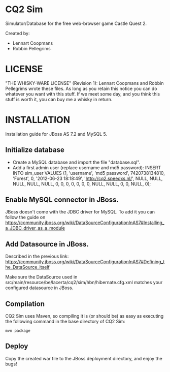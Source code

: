 CQ2 Sim
=======
Simulator/Database for the free web-browser game Castle Quest 2.

Created by:
* Lennart Coopmans
* Robbin Pellegrims

LICENSE
=======
"THE WHISKY-WARE LICENSE" (Revision 1):
Lennart Coopmans and Robbin Pellegrims wrote these files. As long as you
retain this notice you can do whatever you want with this stuff. If we meet
some day, and you think this stuff is worth it, you can buy me a whisky in
return.

INSTALLATION
=======
Installation guide for JBoss AS 7.2 and MySQL 5.


Initialize database
--------
* Create a MySQL database and import the file "database.sql".
* Add a first admin user (replace username and md5 password):
	INSERT INTO sim_user  VALUES (1, 'username', 'md5 password', 7420738134810, 'Forest', 0, '2012-06-23 18:18:49', 'http://cq2.speedxs.nl/', NULL, NULL, NULL, NULL, NULL, 0, 0, 0, 0, 0, 0, 0, NULL, NULL, 0, 0, NULL, 0);

Enable MySQL connector in JBoss.
--------
JBoss doesn't come with the JDBC driver for MySQL.
To add it you can follow the guide on https://community.jboss.org/wiki/DataSourceConfigurationInAS7#Installing_a_JDBC_driver_as_a_module

Add Datasource in JBoss.
--------
Described in the previous link: https://community.jboss.org/wiki/DataSourceConfigurationInAS7#Defining_the_DataSource_itself

Make sure the DataSource used in src/main/resource/be/lacerta/cq2/sim/hbn/hibernate.cfg.xml matches your configured datasource in JBoss.

Compilation
--------
CQ2 Sim uses Maven, so compiling it is (or should be) as easy as executing the following command in the base directory of CQ2 Sim:

	mvn package
	
Deploy
--------
Copy the created war file to the JBoss deployment directory, and enjoy the bugs!
